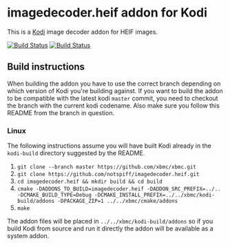 # imagedecoder.heif addon for Kodi

This is a [Kodi](https://kodi.tv) image decoder addon for HEIF images.

[![Build Status](https://travis-ci.org/xbmc/imagedecoder.heif.svg?branch=Matrix)](https://travis-ci.org/xbmc/imagedecoder.heif)
[![Build Status](https://dev.azure.com/teamkodi/binary-addons/_apis/build/status/xbmc.imagedecoder.heif?branchName=Matrix)](https://dev.azure.com/teamkodi/binary-addons/_build/latest?definitionId=26&branchName=Matrix)

## Build instructions

When building the addon you have to use the correct branch depending on which version of Kodi you're building against.
If you want to build the addon to be compatible with the latest kodi `master` commit, you need to checkout the branch with the current kodi codename.
Also make sure you follow this README from the branch in question.

### Linux

The following instructions assume you will have built Kodi already in the `kodi-build` directory 
suggested by the README.

1. `git clone --branch master https://github.com/xbmc/xbmc.git`
2. `git clone https://github.com/notspiff/imagedecoder.heif.git`
3. `cd imagedecoder.heif && mkdir build && cd build`
4. `cmake -DADDONS_TO_BUILD=imagedecoder.heif -DADDON_SRC_PREFIX=../.. -DCMAKE_BUILD_TYPE=Debug -DCMAKE_INSTALL_PREFIX=../../xbmc/kodi-build/addons -DPACKAGE_ZIP=1 ../../xbmc/cmake/addons`
5. `make`

The addon files will be placed in `../../xbmc/kodi-build/addons` so if you build Kodi from source and run it directly 
the addon will be available as a system addon.
